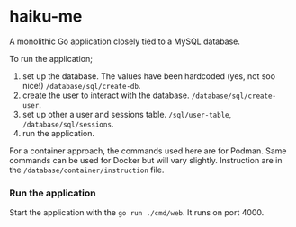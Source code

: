 # haiku-me

A monolithic Go application closely tied to a MySQL database.
 
To run the application;
1. set up the database. The values have been hardcoded (yes, not soo nice!) `/database/sql/create-db`.
2. create the user to interact with the database. `/database/sql/create-user`.
3. set up other a user and sessions table. `/sql/user-table`, `/database/sql/sessions`.
4. run the application.
 
For a container approach, the commands used here are for Podman. 
Same commands can be used for Docker but will vary slightly.
Instruction are in the `/database/container/instruction` file.


### Run the application
Start the application with the `go run ./cmd/web`. It runs on port 4000.

